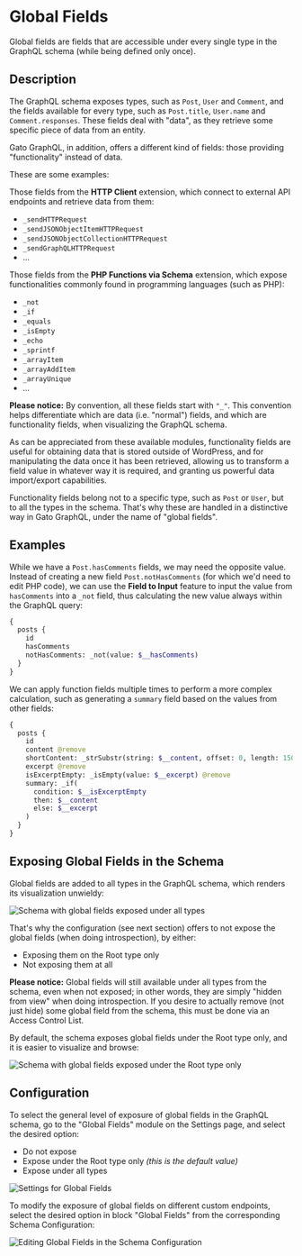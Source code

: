 # Global Fields

Global fields are fields that are accessible under every single type in the GraphQL schema (while being defined only once).

## Description

The GraphQL schema exposes types, such as `Post`, `User` and `Comment`, and the fields available for every type, such as `Post.title`, `User.name` and `Comment.responses`. These fields deal with "data", as they retrieve some specific piece of data from an entity.

Gato GraphQL, in addition, offers a different kind of fields: those providing "functionality" instead of data.

These are some examples:

Those fields from the **HTTP Client** extension, which connect to external API endpoints and retrieve data from them:

- `_sendHTTPRequest`
- `_sendJSONObjectItemHTTPRequest`
- `_sendJSONObjectCollectionHTTPRequest`
- `_sendGraphQLHTTPRequest`
- ...

Those fields from the **PHP Functions via Schema** extension, which expose functionalities commonly found in programming languages (such as PHP):

- `_not`
- `_if`
- `_equals`
- `_isEmpty`
- `_echo`
- `_sprintf`
- `_arrayItem`
- `_arrayAddItem`
- `_arrayUnique`
- ...

**Please notice:** By convention, all these fields start with `"_"`. This convention helps differentiate which are data (i.e. "normal") fields, and which are functionality fields, when visualizing the GraphQL schema.

As can be appreciated from these available modules, functionality fields are useful for obtaining data that is stored outside of WordPress, and for manipulating the data once it has been retrieved, allowing us to transform a field value in whatever way it is required, and granting us powerful data import/export capabilities.

Functionality fields belong not to a specific type, such as `Post` or `User`, but to all the types in the schema. That's why these are handled in a distinctive way in Gato GraphQL, under the name of "global fields".

## Examples

While we have a `Post.hasComments` fields, we may need the opposite value. Instead of creating a new field `Post.notHasComments` (for which we'd need to edit PHP code), we can use the **Field to Input** feature to input the value from `hasComments` into a `_not` field, thus calculating the new value always within the GraphQL query:

```graphql
{
  posts {
    id
    hasComments
    notHasComments: _not(value: $__hasComments)
  }
}
```

We can apply function fields multiple times to perform a more complex calculation, such as generating a `summary` field based on the values from other fields:

```graphql
{
  posts {
    id
    content @remove
    shortContent: _strSubstr(string: $__content, offset: 0, length: 150) @remove
    excerpt @remove
    isExcerptEmpty: _isEmpty(value: $__excerpt) @remove
    summary: _if(
      condition: $__isExcerptEmpty
      then: $__content
      else: $__excerpt
    )
  }
}
```

## Exposing Global Fields in the Schema

Global fields are added to all types in the GraphQL schema, which renders its visualization unwieldy:

![Schema with global fields exposed under all types](../../images/schema-with-global-fields-under-all-types.png "Schema with global fields exposed under all types")

That's why the configuration (see next section) offers to not expose the global fields (when doing introspection), by either:

- Exposing them on the Root type only
- Not exposing them at all

**Please notice:** Global fields will still available under all types from the schema, even when not exposed; in other words, they are simply "hidden from view" when doing introspection. If you desire to actually remove (not just hide) some global field from the schema, this must be done via an Access Control List.

By default, the schema exposes global fields under the Root type only, and it is easier to visualize and browse:

![Schema with global fields exposed under the Root type only](../../images/schema-with-global-fields-under-root-type-only.png "Schema with global fields exposed under the Root type only")

## Configuration

To select the general level of exposure of global fields in the GraphQL schema, go to the "Global Fields" module on the Settings page, and select the desired option:

- Do not expose
- Expose under the Root type only _(this is the default value)_
- Expose under all types

<div class="img-width-1024" markdown=1>

![Settings for Global Fields](../../images/settings-global-fields.png "Settings for Global Fields")

</div>

To modify the exposure of global fields on different custom endpoints, select the desired option in block "Global Fields" from the corresponding Schema Configuration:

![Editing Global Fields in the Schema Configuration](../../images/schema-config-global-fields.png "Editing Global Fields in the Schema Configuration")
